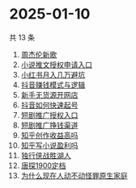 # 2025-01-10

共 13 条

<!-- BEGIN ZHIHUSEARCH -->
<!-- 最后更新时间 Fri Jan 10 2025 15:20:14 GMT+0800 (China Standard Time) -->
1. [周杰伦新歌](https://www.zhihu.com/search?q=周杰伦新歌)
1. [小说推文授权申请入口](https://www.zhihu.com/search?q=小说推文授权申请入口)
1. [小红书月入几万避坑](https://www.zhihu.com/search?q=小红书月入几万避坑)
1. [抖音赚钱模式与逻辑](https://www.zhihu.com/search?q=抖音赚钱模式与逻辑)
1. [新手无货源开网店](https://www.zhihu.com/search?q=新手无货源开网店)
1. [抖音如何快速起号](https://www.zhihu.com/search?q=抖音如何快速起号)
1. [短剧推广授权入口](https://www.zhihu.com/search?q=短剧推广授权入口)
1. [短剧推广挣钱渠道](https://www.zhihu.com/search?q=短剧推广挣钱渠道)
1. [知乎创作收益高吗](https://www.zhihu.com/search?q=知乎创作收益高吗)
1. [知乎写小说盈利吗](https://www.zhihu.com/search?q=知乎写小说盈利吗)
1. [独行侠战胜湖人](https://www.zhihu.com/search?q=独行侠战胜湖人)
1. [唐探1900定档](https://www.zhihu.com/search?q=唐探1900定档)
1. [为什么现在人动不动怪罪原生家庭](https://www.zhihu.com/search?q=为什么现在人动不动怪罪原生家庭)
<!-- END ZHIHUSEARCH -->
